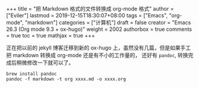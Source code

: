 +++
title = "把 Markdown 格式的文件转换成 org-mode 格式"
author = ["Eviler"]
lastmod = 2019-12-15T18:30:07+08:00
tags = ["Emacs", "org-mode", "markdown"]
categories = ["计算机"]
draft = false
creator = "Emacs 26.3 (Org mode 9.3 + ox-hugo)"
weight = 2002
authorbox = true
comments = true
toc = true
mathjax = true
+++

正在把以前的 jekyll 博客迁移到新的 ox-hugo 上，虽然没有几篇，但是如果手工把
markdown 转换成 org-mode 还是有不小的工作量的， 还好有 `pandoc`, 转换完成后稍微修改一下就可以了。

```text
brew install pandoc
pandoc -f markdown -t org xxxx.md -o xxxx.org
```
